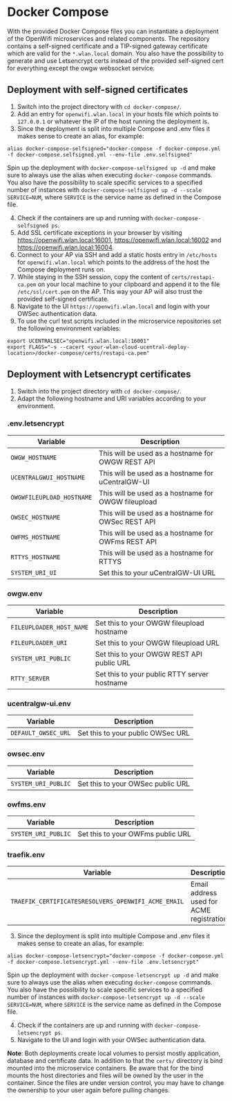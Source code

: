 # Docker Compose
With the provided Docker Compose files you can instantiate a deployment of the OpenWifi microservices and related components. The repository contains a self-signed certificate and a TIP-signed gateway certificate which are valid for the `*.wlan.local` domain. You also have the possibility to generate and use Letsencrypt certs instead of the provided self-signed cert for everything except the owgw websocket service.
## Deployment with self-signed certificates
1. Switch into the project directory with `cd docker-compose/`.
2. Add an entry for `openwifi.wlan.local` in your hosts file which points to `127.0.0.1` or whatever the IP of the host running the deployment is.
3. Since the deployment is split into multiple Compose and .env files it makes sense to create an alias, for example:
```
alias docker-compose-selfsigned="docker-compose -f docker-compose.yml -f docker-compose.selfsigned.yml --env-file .env.selfsigned"
```
Spin up the deployment with `docker-compose-selfsigned up -d` and make sure to always use the alias when executing `docker-compose` commands. You also have the possibility to scale specific services to a specified number of instances with `docker-compose-selfsigned up -d --scale SERVICE=NUM`, where `SERVICE` is the service name as defined in the Compose file.

4. Check if the containers are up and running with `docker-compose-selfsigned ps`.
5. Add SSL certificate exceptions in your browser by visiting https://openwifi.wlan.local:16001, https://openwifi.wlan.local:16002 and https://openwifi.wlan.local:16004.
6. Connect to your AP via SSH and add a static hosts entry in `/etc/hosts` for `openwifi.wlan.local` which points to the address of the host the Compose deployment runs on.
7. While staying in the SSH session, copy the content of `certs/restapi-ca.pem` on your local machine to your clipboard and append it to the file `/etc/ssl/cert.pem` on the AP. This way your AP will also trust the provided self-signed certificate.
8. Navigate to the UI `https://openwifi.wlan.local` and login with your OWSec authentication data.
9. To use the curl test scripts included in the microservice repositories set the following environment variables:
```
export UCENTRALSEC="openwifi.wlan.local:16001"
export FLAGS="-s --cacert <your-wlan-cloud-ucentral-deploy-location>/docker-compose/certs/restapi-ca.pem"
```

## Deployment with Letsencrypt certificates
1. Switch into the project directory with `cd docker-compose/`.
2. Adapt the following hostname and URI variables according to your environment.
### .env.letsencrypt
| Variable                  | Description                                         |
| ------------------------- | --------------------------------------------------- |
| `OWGW_HOSTNAME`           | This will be used as a hostname for OWGW REST API   |
| `UCENTRALGWUI_HOSTNAME`   | This will be used as a hostname for uCentralGW-UI   |
| `OWGWFILEUPLOAD_HOSTNAME` | This will be used as a hostname for OWGW fileupload |
| `OWSEC_HOSTNAME`          | This will be used as a hostname for OWSec REST API  |
| `OWFMS_HOSTNAME`          | This will be used as a hostname for OWFms REST API  |
| `RTTYS_HOSTNAME`          | This will be used as a hostname for RTTYS           |
| `SYSTEM_URI_UI`           | Set this to your uCentralGW-UI URL                  |

### owgw.env
| Variable                 | Description                                  |
| -----------------------  | -------------------------------------------- |
| `FILEUPLOADER_HOST_NAME` | Set this to your OWGW fileupload hostname    |
| `FILEUPLOADER_URI`       | Set this to your OWGW fileupload URL         |
| `SYSTEM_URI_PUBLIC`      | Set this to your OWGW REST API public URL    |
| `RTTY_SERVER`            | Set this to your public RTTY server hostname |

### ucentralgw-ui.env
| Variable            | Description                       |
| ------------------- | --------------------------------- |
| `DEFAULT_OWSEC_URL` | Set this to your public OWSec URL |

### owsec.env
| Variable            | Description                       |
| ------------------- | --------------------------------- |
| `SYSTEM_URI_PUBLIC` | Set this to your OWSec public URL |

### owfms.env
| Variable             | Description                              |
| -------------------- | ---------------------------------------- |
| `SYSTEM_URI_PUBLIC`  | Set this to your OWFms public URL  |

### traefik.env
| Variable                                            | Description                               |
| --------------------------------------------------- | ----------------------------------------- |
| `TRAEFIK_CERTIFICATESRESOLVERS_OPENWIFI_ACME_EMAIL` | Email address used for ACME registration. |

3. Since the deployment is split into multiple Compose and .env files it makes sense to create an alias, for example:
```
alias docker-compose-letsencrypt="docker-compose -f docker-compose.yml -f docker-compose.letsencrypt.yml --env-file .env.letsencrypt"
```
Spin up the deployment with `docker-compose-letsencrypt up -d` and make sure to always use the alias when executing `docker-compose` commands. You also have the possibility to scale specific services to a specified number of instances with `docker-compose-letsencrypt up -d --scale SERVICE=NUM`, where `SERVICE` is the service name as defined in the Compose file.

4. Check if the containers are up and running with `docker-compose-letsencrypt ps`.
5. Navigate to the UI and login with your OWSec authentication data.

**Note**: Both deployments create local volumes to persist mostly application, database and certificate data. In addition to that the `certs/` directory is bind mounted into the microservice containers. Be aware that for the bind mounts the host directories and files will be owned by the user in the container. Since the files are under version control, you may have to change the ownership to your user again before pulling changes.
